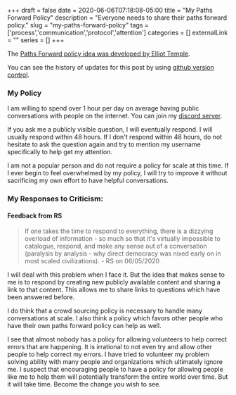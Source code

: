 +++ 
draft = false
date = 2020-06-06T07:18:08-05:00
title = "My Paths Forward Policy"
description = "Everyone needs to share their paths forward policy."
slug = "my-paths-forward-policy" 
tags = ['process','communication','protocol','attention']
categories = []
externalLink = ""
series = []
+++

The [Paths Forward policy idea was developed by Elliot Temple](http://fallibleideas.com/paths-forward).

You can see the history of updates for this post by using [github version control](https://github.com/heroLFG/hugo-herolfg-site/commits/dev/content/posts/a-world-without-hunger.md).

### My Policy

I am willing to spend over 1 hour per day on average having public conversations with people on the internet.  You can join my [discord server](https://discord.gg/wTsBWce).

If you ask me a publicly visible question, I will eventually respond.  I will usually respond within 48 hours.  If I don't respond within 48 hours, do not hesitate to ask the question again and try to mention my username specifically to help get my attention.

I am not a popular person and do not require a policy for scale at this time.  If I ever begin to feel overwhelmed by my policy, I will try to improve it without sacrificing my own effort to have helpful conversations.

### My Responses to Criticism:

#### Feedback from RS

> If one takes the time to respond to everything, there is a dizzying overload of information - so much so that it's virtually impossible to catalogue, respond, and make any sense out of a conversation (paralysis by analysis - why direct democracy was nixed early on in most scaled civilizations). - RS on 06/05/2020

I will deal with this problem when I face it.  But the idea that makes sense to me is to respond by creating new publicly available content and sharing a link to that content.  This allows me to share links to questions which have been answered before.

I do think that a crowd sourcing policy is necessary to handle many conversations at scale.  I also think a policy which favors other people who have their own paths forward policy can help as well.

I see that almost nobody has a policy for allowing volunteers to help correct errors that are happening.  It is irrational to not even try and allow other people to help correct my errors.  I have tried to volunteer my problem solving ability with many people and organizations which ultimately ignore me.  I suspect that encouraging people to have a policy for allowing people like me to help them will potentially transform the entire world over time.  But it will take time.  Become the change you wish to see.
